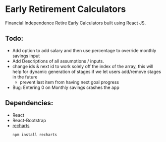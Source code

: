 # Early Retirement Calculators
Financial Independence Retire Early Calculators built using React JS.

## Todo:
- Add option to add salary and then use percentage to override monthly savings input
- Add Descriptions of all assumptions / inputs.
- change ids & next id to work solely off the index of the array, this will help for dynamic generation of stages if we let users add/remove stages in the future
    - prevent last item from having next goal progress 
- Bug: Entering 0 on Monthly savings crashes the app

## Dependencies:
- React 
- React-Bootstrap
- [recharts](http://recharts.org/#/en-US/guide/installation)
    ```
    npm install recharts    
    ```